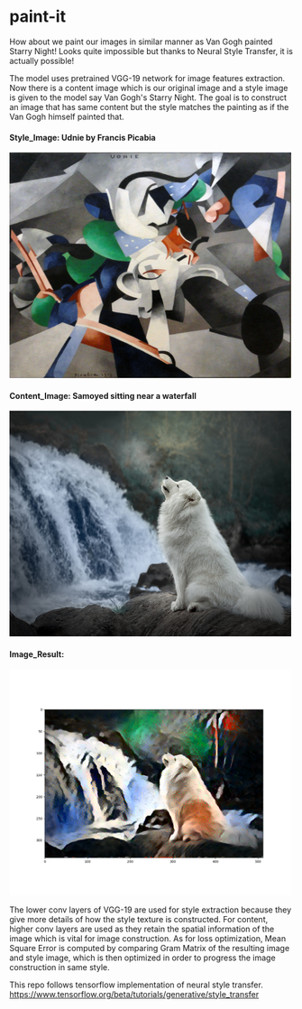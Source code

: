 # paint-it

   How about we paint our images in similar manner as Van Gogh painted Starry Night! Looks quite impossible but thanks to Neural Style Transfer, it is actually possible!
   
   The model uses pretrained VGG-19 network for image features extraction. Now there is a content image which is our original image and a style image is given to the model say Van Gogh's Starry Night. The goal is to construct an image that has same content but the style matches the painting as if the Van Gogh himself painted that.
   
#### Style_Image: Udnie by Francis Picabia
<img src= "style_Udnie_by_Francis_Picabia.jpg" width=500 height=400>

#### Content_Image: Samoyed sitting near a waterfall
<img src= "content_samoyed.jpg" width=500 height=400>

#### Image_Result:
<img src= "result_samoyed_udnie.png" width=500 height=400>

   The lower conv layers of VGG-19 are used for style extraction because they give more details of how the style texture is constructed. For content, higher conv layers are used as they retain the spatial information of the image which is vital for image construction. As for loss optimization, Mean Square Error is computed by comparing Gram Matrix of the resulting image and style image, which is then optimized in order to progress the image construction in same style.
   
   This repo follows tensorflow implementation of neural style transfer.
   https://www.tensorflow.org/beta/tutorials/generative/style_transfer
